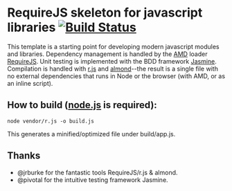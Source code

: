 # RequireJS skeleton for javascript libraries [![Build Status](https://secure.travis-ci.org/tkellen/requirejs-library-skeleton.png)](http://travis-ci.org/[tkellen]/[requirejs-library-skeleton])

This template is a starting point for developing modern javascript modules and libraries.  Dependency management is handled by the [AMD](https://github.com/amdjs/amdjs-api/wiki/AMD) loader [RequireJS](https://github.com/jrburke/requirejs).  Unit testing is implemented with the BDD framework [Jasmine](https://github.com/pivotal/jasmine).  Compilation is handled with [r.js](https://github.com/jrburke/r.js) and [almond](https://github.com/jrburke/almond)--the result is a single file with no external dependencies that runs in Node or the browser (with AMD, or as an inline script).

## How to build ([node.js](http://nodejs.org/) is required):

```console
node vendor/r.js -o build.js
```
This generates a minified/optimized file under build/app.js.

## Thanks

- @jrburke for the fantastic tools RequireJS/r.js & almond.
- @pivotal for the intuitive testing framework Jasmine.
